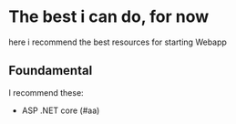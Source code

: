 # The best i can do, for now

here i recommend the best resources for starting Webapp 

## Foundamental
I recommend these:

- ASP .NET core (#aa)
